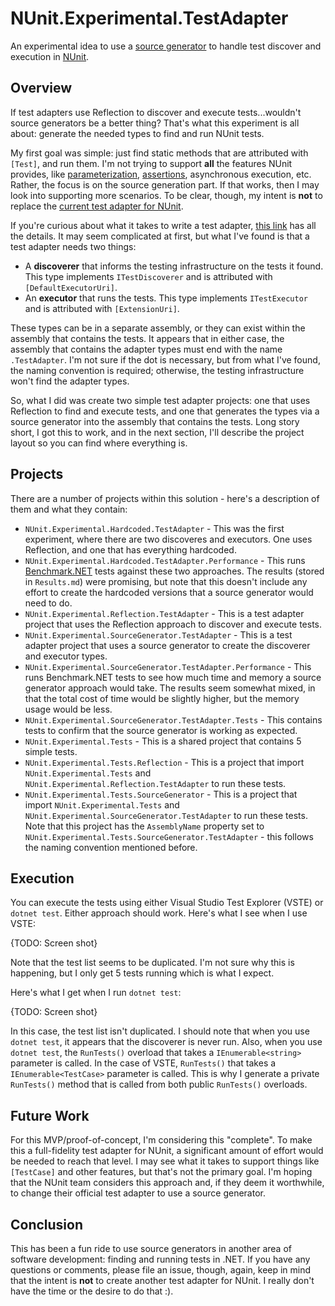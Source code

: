 # NUnit.Experimental.TestAdapter

An experimental idea to use a [source generator](https://docs.microsoft.com/en-us/dotnet/csharp/roslyn-sdk/source-generators-overview) to handle test discover and execution in [NUnit](https://nunit.org/).

## Overview

If test adapters use Reflection to discover and execute tests...wouldn't source generators be a better thing? That's what this experiment is all about: generate the needed types to find and run NUnit tests.

My first goal was simple: just find static methods that are attributed with `[Test]`, and run them. I'm not trying to support **all** the features NUnit provides, like [parameterization](https://docs.nunit.org/articles/nunit/technical-notes/usage/Parameterized-Tests.html), [assertions](https://docs.nunit.org/articles/nunit/writing-tests/assertions/assertions.html), asynchronous execution, etc. Rather, the focus is on the source generation part. If that works, then I may look into supporting more scenarios. To be clear, though, my intent is **not** to replace the [current test adapter for NUnit](https://github.com/nunit/nunit3-vs-adapter).

If you're curious about what it takes to write a test adapter, [this link](https://github.com/microsoft/vstest) has all the details. It may seem complicated at first, but what I've found is that a test adapter needs two things:

* A **discoverer** that informs the testing infrastructure on the tests it found. This type implements `ITestDiscoverer` and is attributed with `[DefaultExecutorUri]`.
* An **executor** that runs the tests. This type implements `ITestExecutor` and is attributed with `[ExtensionUri]`.

These types can be in a separate assembly, or they can exist within the assembly that contains the tests. It appears that in either case, the assembly that contains the adapter types must end with the name `.TestAdapter`. I'm not sure if the dot is necessary, but from what I've found, the naming convention is required; otherwise, the testing infrastructure won't find the adapter types.

So, what I did was create two simple test adapter projects: one that uses Reflection to find and execute tests, and one that generates the types via a source generator into the assembly that contains the tests. Long story short, I got this to work, and in the next section, I'll describe the project layout so you can find where everything is.

## Projects

There are a number of projects within this solution - here's a description of them and what they contain:

* `NUnit.Experimental.Hardcoded.TestAdapter` - This was the first experiment, where there are two discoveres and executors. One uses Reflection, and one that has everything hardcoded.
* `NUnit.Experimental.Hardcoded.TestAdapter.Performance` - This runs [Benchmark.NET](https://benchmarkdotnet.org/) tests against these two approaches. The results (stored in `Results.md`) were promising, but note that this doesn't include any effort to create the hardcoded versions that a source generator would need to do.
* `NUnit.Experimental.Reflection.TestAdapter` - This is a test adapter project that uses the Reflection approach to discover and execute tests.
* `NUnit.Experimental.SourceGenerator.TestAdapter` - This is a test adapter project that uses a source generator to create the discoverer and executor types.
* `NUnit.Experimental.SourceGenerator.TestAdapter.Performance` - This runs Benchmark.NET tests to see how much time and memory a source generator approach would take. The results seem somewhat mixed, in that the total cost of time would be slightly higher, but the memory usage would be less.
* `NUnit.Experimental.SourceGenerator.TestAdapter.Tests` - This contains tests to confirm that the source generator is working as expected.
* `NUnit.Experimental.Tests` - This is a shared project that contains 5 simple tests.
* `NUnit.Experimental.Tests.Reflection` - This is a project that import `NUnit.Experimental.Tests` and `NUnit.Experimental.Reflection.TestAdapter` to run these tests.
* `NUnit.Experimental.Tests.SourceGenerator` - This is a project that import `NUnit.Experimental.Tests` and `NUnit.Experimental.SourceGenerator.TestAdapter` to run these tests. Note that this project has the `AssemblyName` property set to `NUnit.Experimental.Tests.SourceGenerator.TestAdapter` - this follows the naming convention mentioned before.

## Execution

You can execute the tests using either Visual Studio Test Explorer (VSTE) or `dotnet test`. Either approach should work. Here's what I see when I use VSTE:

{TODO: Screen shot}

Note that the test list seems to be duplicated. I'm not sure why this is happening, but I only get 5 tests running which is what I expect.

Here's what I get when I run `dotnet test`:

{TODO: Screen shot}

In this case, the test list isn't duplicated. I should note that when you use `dotnet test`, it appears that the discoverer is never run. Also, when you use `dotnet test`, the `RunTests()` overload that takes a `IEnumerable<string>` parameter is called. In the case of VSTE, `RunTests()` that takes a `IEnumerable<TestCase>` parameter is called. This is why I generate a private `RunTests()` method that is called from both public `RunTests()` overloads.

## Future Work

For this MVP/proof-of-concept, I'm considering this "complete". To make this a full-fidelity test adapter for NUnit, a significant amount of effort would be needed to reach that level. I may see what it takes to support things like `[TestCase]` and other features, but that's not the primary goal. I'm hoping that the NUnit team considers this approach and, if they deem it worthwhile, to change their official test adapter to use a source generator.

## Conclusion

This has been a fun ride to use source generators in another area of software development: finding and running tests in .NET. If you have any questions or comments, please file an issue, though, again, keep in mind that the intent is **not** to create another test adapter for NUnit. I really don't have the time or the desire to do that :).